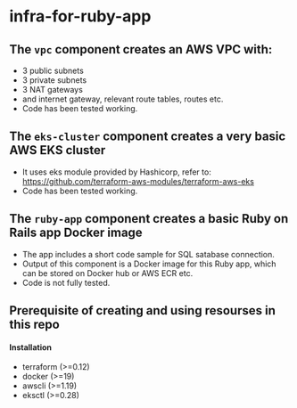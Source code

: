 
# infra-for-ruby-app

## The `vpc` component creates an AWS VPC with:
- 3 public subnets
- 3 private subnets
- 3 NAT gateways
- and internet gateway, relevant route tables, routes etc.
- Code has been tested working.

## The `eks-cluster` component creates a very basic AWS EKS cluster
- It uses eks module provided by Hashicorp, refer to: https://github.com/terraform-aws-modules/terraform-aws-eks
- Code has been tested working.

## The `ruby-app` component creates a basic Ruby on Rails app Docker image
- The app includes a short code sample for SQL satabase connection.
- Output of this component is a Docker image for this Ruby app, which can be stored on Docker hub or AWS ECR etc.
- Code is not fully tested.

## Prerequisite of creating and using resourses in this repo
#### Installation
- terraform (>=0.12)
- docker (>=19)
- awscli (>=1.19)
- eksctl (>=0.28)
